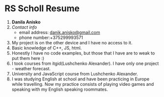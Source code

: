 # RS Scholl Resume
1. __Danila Anisko__
2. _Contact info_
    - email address: danik.anisko@gmail.com
    - phone number:+375299993571
3. My project is on the other device and I have no access to it.
4. Basic knowledge of C++, JS, html.
5. Honestly I have no code examples, but those that I have are to weak to put them here :)
6. I took courses from itgid(Lushchenko Alexander). I have only one project - weather forecast.
7. University and JavaScript course from Lushchenko Alexander.
8. I was studying English at school and have been practicing in Europe while travelling. Now my practice consists of playing video games and speaking with my English speaking roommates.
